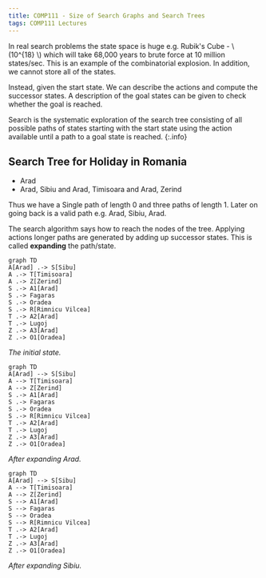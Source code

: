 ```yaml
---
title: COMP111 - Size of Search Graphs and Search Trees
tags: COMP111 Lectures
---
```

In real search problems the state space is huge e.g. Rubik's Cube -  \\(10^{18} \\) which will take 68,000 years to brute force at 10 million states/sec. This is an example of the combinatorial explosion. In addition, we cannot store all of the states.

Instead, given the start state. We can describe the actions and compute the successor states. A description of the goal states can be given to check whether the goal is reached.


Search is the systematic exploration of the search tree consisting of all possible paths of states starting with the start state using the action available until a path to a goal state is reached.
{:.info}

## Search Tree for Holiday in Romania

* Arad
* Arad, Sibiu and Arad, Timisoara and Arad, Zerind

Thus we have a Single path of length 0 and three paths of length 1. Later on going back is a valid path e.g. Arad, Sibiu, Arad.

The search algorithm says how to reach the nodes of the tree. Applying actions longer paths are generated by adding up successor states. This is called **expanding** the path/state.


```mermaid
graph TD
A[Arad] .-> S[Sibu]
A .-> T[Timisoara]
A .-> Z[Zerind]
S .-> A1[Arad]
S .-> Fagaras
S .-> Oradea
S .-> R[Rimnicu Vilcea]
T .-> A2[Arad]
T .-> Lugoj
Z .-> A3[Arad]
Z .-> O1[Oradea]
```
*The initial state.*

```mermaid
graph TD
A[Arad] --> S[Sibu]
A --> T[Timisoara]
A --> Z[Zerind]
S .-> A1[Arad]
S .-> Fagaras
S .-> Oradea
S .-> R[Rimnicu Vilcea]
T .-> A2[Arad]
T .-> Lugoj
Z .-> A3[Arad]
Z .-> O1[Oradea]
```
*After expanding Arad.*

```mermaid
graph TD
A[Arad] --> S[Sibu]
A --> T[Timisoara]
A --> Z[Zerind]
S --> A1[Arad]
S --> Fagaras
S --> Oradea
S --> R[Rimnicu Vilcea]
T .-> A2[Arad]
T .-> Lugoj
Z .-> A3[Arad]
Z .-> O1[Oradea]
```
*After expanding Sibiu.*
